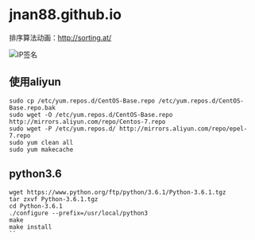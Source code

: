 # jnan88.github.io

排序算法动画：http://sorting.at/

![IP签名](https://tool.lu/netcard/)

## 使用aliyun
```
sudo cp /etc/yum.repos.d/CentOS-Base.repo /etc/yum.repos.d/CentOS-Base.repo.bak
sudo wget -O /etc/yum.repos.d/CentOS-Base.repo http://mirrors.aliyun.com/repo/Centos-7.repo
sudo wget -P /etc/yum.repos.d/ http://mirrors.aliyun.com/repo/epel-7.repo
sudo yum clean all
sudo yum makecache
```

## python3.6
```
wget https://www.python.org/ftp/python/3.6.1/Python-3.6.1.tgz
tar zxvf Python-3.6.1.tgz
cd Python-3.6.1
./configure --prefix=/usr/local/python3
make
make install
``
